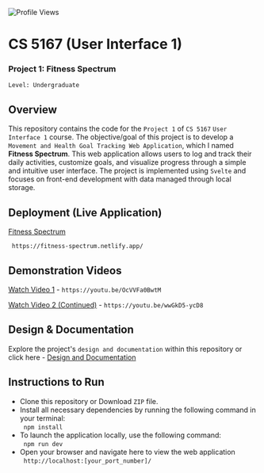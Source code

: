![Profile Views](https://komarev.com/ghpvc/?username=anay-a-joshi&color=green)  

# CS 5167 (User Interface 1) 
### Project 1: Fitness Spectrum
 
```Level: Undergraduate```  

  
## Overview
This repository contains the code for the ```Project 1``` of  ```CS 5167``` ```User Interface 1``` course. The objective/goal of this project is to develop a ```Movement and Health Goal Tracking Web Application```, which I named **Fitness Spectrum**. This web application allows users to log and track their daily activities, customize goals, and visualize progress through a simple and intuitive user interface. The project is implemented using ```Svelte``` and focuses on front-end development with data managed through local storage.

  
## Deployment (Live Application)  
[Fitness Spectrum](https://fitness-spectrum.netlify.app/)  
  
```  https://fitness-spectrum.netlify.app/  ```  

  
## Demonstration Videos  
[Watch Video 1](https://youtu.be/OcVVFa0BwtM)   -   ``` https://youtu.be/OcVVFa0BwtM ```  
  
[Watch Video 2 (Continued)](https://youtu.be/wwGkD5-ycD8)     -   ``` https://youtu.be/wwGkD5-ycD8 ```   


## Design & Documentation  
Explore the project's ``` design and documentation ``` within this repository or click here - [Design and Documentation](https://github.com/anay-a-joshi/project_1_svelte/blob/master/Design%20%26%20Documentation/Project1_FitnessSpectrum_AnayJoshi.pdf)  


  
## Instructions to Run  
* Clone this repository or Download ``` ZIP ``` file.   
* Install all necessary dependencies by running the following command in your terminal:  
  ```  npm install  ```  
* To launch the application locally, use the following command:  
  ```  npm run dev  ```
* Open your browser and navigate here to view the web application  
  ```  http://localhost:[your_port_number]/  ```
